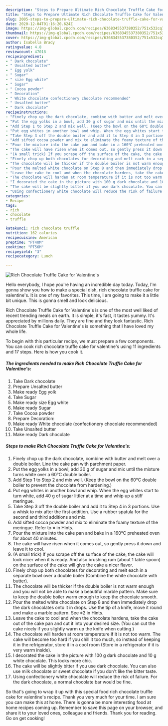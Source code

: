 ```yaml
---
description: "Steps to Prepare Ultimate Rich Chocolate Truffle Cake for Valentine&amp;#39;s"
title: "Steps to Prepare Ultimate Rich Chocolate Truffle Cake for Valentine&amp;#39;s"
slug: 2005-steps-to-prepare-ultimate-rich-chocolate-truffle-cake-for-valentine-and-39-s
date: 2020-12-04T01:16:20.624Z
image: https://img-global.cpcdn.com/recipes/6368345537380352/751x532cq70/rich-chocolate-truffle-cake-for-valentines-recipe-main-photo.jpg
thumbnail: https://img-global.cpcdn.com/recipes/6368345537380352/751x532cq70/rich-chocolate-truffle-cake-for-valentines-recipe-main-photo.jpg
cover: https://img-global.cpcdn.com/recipes/6368345537380352/751x532cq70/rich-chocolate-truffle-cake-for-valentines-recipe-main-photo.jpg
author: Isabella Brady
ratingvalue: 4.8
reviewcount: 47018
recipeingredient:
- " Dark chocolate"
- " Unsalted butter"
- " Egg yolk"
- " Sugar"
- " size Egg white"
- " Sugar"
- " Cocoa powder"
- " Decoration"
- " White chocolate confectionery chocolate recommended"
- " Unsalted butter"
- " Dark chocolate"
recipeinstructions:
- "Finely chop up the dark chocolate, combine with butter and melt over a double boiler. Line the cake pan with parchment paper."
- "Put the egg yolks in a bowl, add 30 g of sugar and mix until the mixture turns white over a 60℃ double boiler."
- "Add Step 1 to Step 2 and mix well. (Keep the bowl on the 60℃ double boiler to prevent the chocolate from hardening.)"
- "Put egg whites in another bowl and whip. When the egg whites start to turn white,  add 40 g of sugar littler at a time and whip up a stiff meringue."
- "Take Step 3 off the double boiler and add it to Step 4 in 3 portions. Use a whisk to mix after the first addition. Use a rubber spatula for the second and third additions and mix."
- "Add sifted cocoa powder and mix to eliminate the foamy texture of the meringue. Refer to ※ in Hints."
- "Pour the mixture into the cake pan and bake in a 160℃ preheated oven for about 40 minutes."
- "The cake will have risen when it comes out, so gently press it down and leave it to cool."
- "(A small trick) If you scrape off the surface of the cake, the cake will look nicer when it is ready. And also brushing rum (about 1 table spoon) on the surface of the cake will give the cake a nicer flavor."
- "Finely chop up both chocolates for decorating and melt each in a separate bowl over a double boiler (Combine the white chocolate with butter)."
- "The chocolate will be thicker if the double boiler is not warm enough and you will not be able to make a beautiful marble pattern. Make sure to keep the double boiler warm enough to keep the chocolate smooth."
- "Pour the melted white chocolate on Step 8 and then immediately drop the dark chocolates onto it in drops. Use the tip of a knife, move it round and make a marble pattern. See ※2 in Hints."
- "Leave the cake to cool and when the chocolate hardens, take the cake out of the cake pan and cut it into your desired size. (You can cut the cake nicely if you slightly warm up the knife when cutting.)"
- "The chocolate will harden at room temperature if it is not too warm. The cake will become too hard if you chill it too much, so instead of keeping it in the refrigerator, store it in a cool room (Store in a refrigerator if it is very warm inside)."
- "I decorated the cake in the picture with 100 g dark chocolate and 10 g white chocolate. This looks more chic."
- "The cake will be slightly bitter if you use dark chocolate. You can also use milk chocolate or sweet chocolate if you don&#39;t like the bitter taste."
- "Using confectionery white chocolate will reduce the risk of failure. For the dark chocolate, a normal chocolate bar would be fine."
categories:
- Recipe
tags:
- rich
- chocolate
- truffle

katakunci: rich chocolate truffle 
nutrition: 162 calories
recipecuisine: American
preptime: "PT40M"
cooktime: "PT56M"
recipeyield: "3"
recipecategory: Lunch

---
```



![Rich Chocolate Truffle Cake for Valentine&#39;s](https://img-global.cpcdn.com/recipes/6368345537380352/751x532cq70/rich-chocolate-truffle-cake-for-valentines-recipe-main-photo.jpg)

Hello everybody, I hope you're having an incredible day today. Today, I'm gonna show you how to make a special dish, rich chocolate truffle cake for valentine&#39;s. It is one of my favorites. This time, I am going to make it a little bit unique. This is gonna smell and look delicious.



Rich Chocolate Truffle Cake for Valentine&#39;s is one of the most well liked of recent trending meals on earth. It is simple, it's fast, it tastes yummy. It's appreciated by millions daily. They are fine and they look fantastic. Rich Chocolate Truffle Cake for Valentine&#39;s is something that I have loved my whole life.


To begin with this particular recipe, we must prepare a few components. You can cook rich chocolate truffle cake for valentine&#39;s using 11 ingredients and 17 steps. Here is how you cook it.

<!--inarticleads1-->

##### The ingredients needed to make Rich Chocolate Truffle Cake for Valentine&#39;s:

1. Take  Dark chocolate
1. Prepare  Unsalted butter
1. Make ready  Egg yolk
1. Take  Sugar
1. Make ready  size Egg white
1. Make ready  Sugar
1. Take  Cocoa powder
1. Prepare  Decoration:
1. Make ready  White chocolate (confectionery chocolate recommended)
1. Take  Unsalted butter
1. Make ready  Dark chocolate




<!--inarticleads2-->

##### Steps to make Rich Chocolate Truffle Cake for Valentine&#39;s:

1. Finely chop up the dark chocolate, combine with butter and melt over a double boiler. Line the cake pan with parchment paper.
1. Put the egg yolks in a bowl, add 30 g of sugar and mix until the mixture turns white over a 60℃ double boiler.
1. Add Step 1 to Step 2 and mix well. (Keep the bowl on the 60℃ double boiler to prevent the chocolate from hardening.)
1. Put egg whites in another bowl and whip. When the egg whites start to turn white,  add 40 g of sugar littler at a time and whip up a stiff meringue.
1. Take Step 3 off the double boiler and add it to Step 4 in 3 portions. Use a whisk to mix after the first addition. Use a rubber spatula for the second and third additions and mix.
1. Add sifted cocoa powder and mix to eliminate the foamy texture of the meringue. Refer to ※ in Hints.
1. Pour the mixture into the cake pan and bake in a 160℃ preheated oven for about 40 minutes.
1. The cake will have risen when it comes out, so gently press it down and leave it to cool.
1. (A small trick) If you scrape off the surface of the cake, the cake will look nicer when it is ready. And also brushing rum (about 1 table spoon) on the surface of the cake will give the cake a nicer flavor.
1. Finely chop up both chocolates for decorating and melt each in a separate bowl over a double boiler (Combine the white chocolate with butter).
1. The chocolate will be thicker if the double boiler is not warm enough and you will not be able to make a beautiful marble pattern. Make sure to keep the double boiler warm enough to keep the chocolate smooth.
1. Pour the melted white chocolate on Step 8 and then immediately drop the dark chocolates onto it in drops. Use the tip of a knife, move it round and make a marble pattern. See ※2 in Hints.
1. Leave the cake to cool and when the chocolate hardens, take the cake out of the cake pan and cut it into your desired size. (You can cut the cake nicely if you slightly warm up the knife when cutting.)
1. The chocolate will harden at room temperature if it is not too warm. The cake will become too hard if you chill it too much, so instead of keeping it in the refrigerator, store it in a cool room (Store in a refrigerator if it is very warm inside).
1. I decorated the cake in the picture with 100 g dark chocolate and 10 g white chocolate. This looks more chic.
1. The cake will be slightly bitter if you use dark chocolate. You can also use milk chocolate or sweet chocolate if you don&#39;t like the bitter taste.
1. Using confectionery white chocolate will reduce the risk of failure. For the dark chocolate, a normal chocolate bar would be fine.




So that's going to wrap it up with this special food rich chocolate truffle cake for valentine&#39;s recipe. Thank you very much for your time. I am sure you can make this at home. There is gonna be more interesting food at home recipes coming up. Remember to save this page on your browser, and share it to your loved ones, colleague and friends. Thank you for reading. Go on get cooking!
